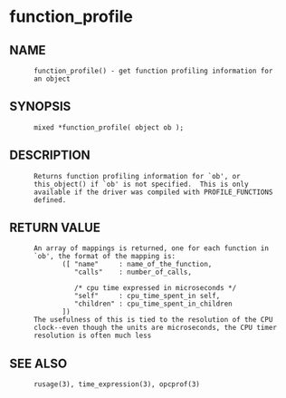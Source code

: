 # function_profile
## NAME
          function_profile() - get function profiling information for
          an object

## SYNOPSIS
          mixed *function_profile( object ob );

## DESCRIPTION
          Returns function profiling information for `ob', or
          this_object() if `ob' is not specified.  This is only
          available if the driver was compiled with PROFILE_FUNCTIONS
          defined.

## RETURN VALUE
          An array of mappings is returned, one for each function in
          `ob', the format of the mapping is:
                 ([ "name"     : name_of_the_function,
                    "calls"    : number_of_calls,

                    /* cpu time expressed in microseconds */
                    "self"     : cpu_time_spent_in self,
                    "children" : cpu_time_spent_in_children
                 ])
          The usefulness of this is tied to the resolution of the CPU
          clock--even though the units are microseconds, the CPU timer
          resolution is often much less

## SEE ALSO
          rusage(3), time_expression(3), opcprof(3)

